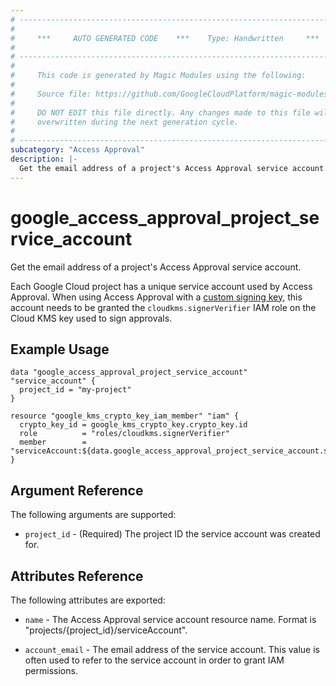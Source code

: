 ```yaml
---
# ----------------------------------------------------------------------------
#
#     ***     AUTO GENERATED CODE    ***    Type: Handwritten     ***
#
# ----------------------------------------------------------------------------
#
#     This code is generated by Magic Modules using the following:
#
#     Source file: https://github.com/GoogleCloudPlatform/magic-modules/tree/main/mmv1/third_party/terraform/website/docs/d/access_approval_project_service_account.html.markdown
#
#     DO NOT EDIT this file directly. Any changes made to this file will be
#     overwritten during the next generation cycle.
#
# ----------------------------------------------------------------------------
subcategory: "Access Approval"
description: |-
  Get the email address of a project's Access Approval service account.
---
```


# google_access_approval_project_service_account

Get the email address of a project's Access Approval service account.

Each Google Cloud project has a unique service account used by Access Approval.
When using Access Approval with a
[custom signing key](https://cloud.google.com/cloud-provider-access-management/access-approval/docs/review-approve-access-requests-custom-keys),
this account needs to be granted the `cloudkms.signerVerifier` IAM role on the
Cloud KMS key used to sign approvals.

## Example Usage

```hcl
data "google_access_approval_project_service_account" "service_account" {
  project_id = "my-project"
}

resource "google_kms_crypto_key_iam_member" "iam" {
  crypto_key_id = google_kms_crypto_key.crypto_key.id
  role          = "roles/cloudkms.signerVerifier"
  member        = "serviceAccount:${data.google_access_approval_project_service_account.service_account.account_email}"
}
```

## Argument Reference

The following arguments are supported:

* `project_id` - (Required) The project ID the service account was created for.

## Attributes Reference

The following attributes are exported:

* `name` - The Access Approval service account resource name. Format is "projects/{project_id}/serviceAccount".

* `account_email` - The email address of the service account. This value is
often used to refer to the service account in order to grant IAM permissions.
